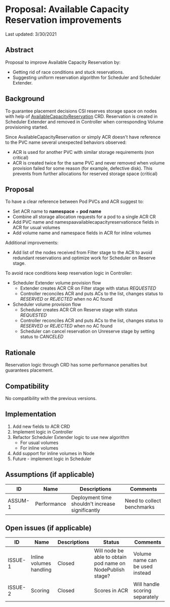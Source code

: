 # Proposal: Available Capacity Reservation improvements

Last updated: 3/30/2021


## Abstract

Proposal to improve Available Capacity Reservation by:
* Getting rid of race conditions and stuck reservations.
* Suggesting uniform reservation algorithm for Scheduler and Scheduler Extender.

## Background

To guarantee placement decisions CSI reserves storage space on nodes with help of [AvailableCapacityReservation](https://github.com/dell/csi-baremetal/blob/master/charts/csi-baremetal-driver/crds/csi-baremetal.dell.com_availablecapacityreservations.yaml) CRD.
Reservation is created in Scheduler Extender and removed in Controller when corresponding Volume provisioning started.

Since AvailableCapacityReservation or simply ACR doesn't have reference to the PVC name several unexpected behaviors observed:
* ACR is used for another PVC with similar storage requirements (non critical)
* ACR is created twice for the same PVC and never removed when volume provision failed for some reason (for example, defective disk). This prevents from further allocations for reserved storage space (critical)

## Proposal

To have a clear reference between Pod PVCs and ACR suggest to:
* Set ACR name to **namespace** + **pod name**
* Combine all storage allocation requests for a pod to a single ACR CR
* Add PVC name and namespaavailablecapacityreservationsce fields in ACR for usual volumes
* Add volume name and namespace fields in ACR for inline volumes

Additional improvements:
* Add list of the nodes received from Filter stage to the ACR to avoid redundant reservations and optimize work for Scheduler on Reserve stage.

To avoid race conditions keep reservation logic in Controller:
* Scheduler Extender volume provision flow
  * Extender creates ACR CR on Filter stage with status _REQUESTED_
  * Controller reconciles ACR and puts ACs to the list, changes status to _RESERVED_ or _REJECTED_ when no AC found
* Scheduler volume provision flow
  * Scheduler creates ACR CR on Reserve stage with status _REQUESTED_
  * Controller reconciles ACR and puts ACs to the list, changes status to _RESERVED_ or _REJECTED_ when no AC found
  * Scheduler can cancel reservation on Unreserve stage by setting status to _CANCELED_

## Rationale

Reservation logic through CRD has some performance penalties but guarantees placement.

## Compatibility

No compatibility with the previous versions.

## Implementation

1. Add new fields to ACR CRD
2. Implement logic in Controller
3. Refactor Scheduler Extender logic to use new algorithm
    - For usual volumes
    - For inline volumes
4. Add support for inline volumes in Node
5. Future - implement logic in Scheduler


## Assumptions (if applicable)

ID | Name | Descriptions | Comments
---| -----| -------------| --------
ASSUM-1 | Performance | Deployment time shouldn't increase significantly | Need to collect benchmarks


## Open issues (if applicable)

ID | Name | Descriptions | Status | Comments
---| -----| -------------| ------ | --------
ISSUE-1 | Inline volumes handling | Closed | Will node be able to obtain pod name on NodePublish stage? | Volume name can be used instead
ISSUE-2 | Scoring | Closed | Scores in ACR | Will handle scoring separately
